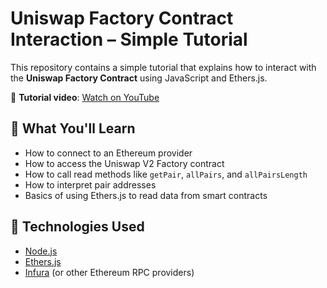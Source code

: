 # Uniswap Factory Contract Interaction – Simple Tutorial

This repository contains a simple tutorial that explains how to interact with the **Uniswap Factory Contract** using JavaScript and Ethers.js.

🎥 **Tutorial video**: [Watch on YouTube](https://www.youtube.com/watch?v=dOZ-u2zQ44A)

## 📘 What You'll Learn

- How to connect to an Ethereum provider
- How to access the Uniswap V2 Factory contract
- How to call read methods like `getPair`, `allPairs`, and `allPairsLength`
- How to interpret pair addresses
- Basics of using Ethers.js to read data from smart contracts

## 🧰 Technologies Used

- [Node.js](https://nodejs.org/)
- [Ethers.js](https://docs.ethers.org/)
- [Infura](https://infura.io/) (or other Ethereum RPC providers)



